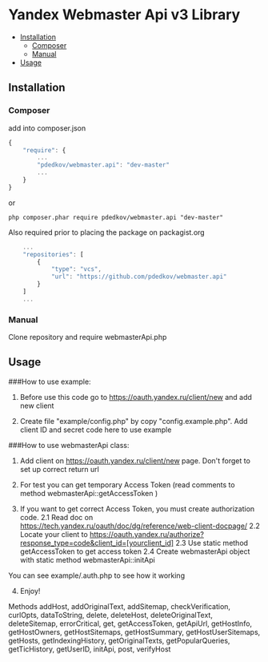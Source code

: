 # Yandex Webmaster Api v3 Library

- [Installation](#installation)
    - [Composer](#composer)
    - [Manual](#manual)
- [Usage](#usage)

## Installation

### Composer

add into composer.json
```js
{
    "require": {
        ...
        "pdedkov/webmaster.api": "dev-master"
        ...
    }
}
```

or

```
php composer.phar require pdedkov/webmaster.api "dev-master"
```


Also required prior to placing the package on packagist.org
```js
    ...
    "repositories": [
        {
            "type": "vcs",
            "url": "https://github.com/pdedkov/webmaster.api"
        }
    ]
    ...
```

### Manual

Clone repository and require webmasterApi.php

## Usage

###How to use example:

1. Before use this code go to https://oauth.yandex.ru/client/new and add new client

2. Create file "example/config.php" by copy "config.example.php". Add client ID and secret code here to use example


###How to use webmasterApi class:

1. Add client on https://oauth.yandex.ru/client/new page. Don't forget to set up correct return url

2. For test you can get temporary Access Token (read comments to method webmasterApi::getAccessToken )

3. If you want to get correct Access Token, you must create authorization code.
  2.1 Read doc on https://tech.yandex.ru/oauth/doc/dg/reference/web-client-docpage/
  2.2 Locate your client to https://oauth.yandex.ru/authorize?response_type=code&client_id=[yourclient_id]
  2.3 Use static method getAccessToken to get access token
  2.4 Create webmasterApi object with static method webmasterApi::initApi

You can see example/.auth.php to see how it working

4. Enjoy!



Methods
addHost, addOriginalText, addSitemap, checkVerification, curlOpts, dataToString,
delete, deleteHost, deleteOriginalText, deleteSitemap, errorCritical, get, getAccessToken, getApiUrl,
getHostInfo, getHostOwners, getHostSitemaps, getHostSummary, getHostUserSitemaps, getHosts, getIndexingHistory,
getOriginalTexts, getPopularQueries, getTicHistory, getUserID, initApi, post, verifyHost
